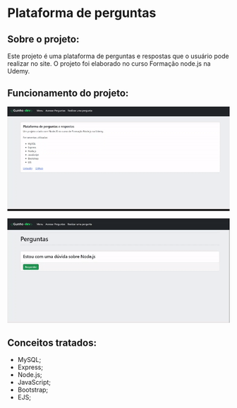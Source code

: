 # Plataforma de perguntas

## Sobre o projeto:

Este projeto é uma plataforma de perguntas e respostas que o usuário pode realizar no site. 
O projeto foi elaborado no curso Formação node.js na Udemy. 

## Funcionamento do projeto:

<p align="left">
  <img width="800px" src="/public/img/gif1.gif">
</p>

<p align="left">
  <img width="800px" src="/public/img/gif2.gif">
</p>

## Conceitos tratados:

- MySQL;
- Express;
- Node.js;
- JavaScript;
- Bootstrap;
- EJS;
